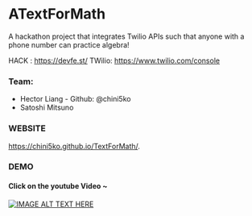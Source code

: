 # ATextForMath
A hackathon project that integrates Twilio APIs such that anyone with a phone number can practice algebra! 

HACK : https://devfe.st/
TWilio: https://www.twilio.com/console

### Team: 
-   Hector Liang - Github: @chini5ko
-   Satoshi Mitsuno

### WEBSITE
https://chini5ko.github.io/TextForMath/. 

### DEMO
#### Click on the youtube Video ~
[![IMAGE ALT TEXT HERE](https://i9.ytimg.com/vi/vV8mW1Plp3I/hqdefault.jpg?sqp=CPjy3eIF&rs=AOn4CLB377LpVzGh2rOua-MZ-VqKpKnJmA)](https://youtu.be/vV8mW1Plp3I)
